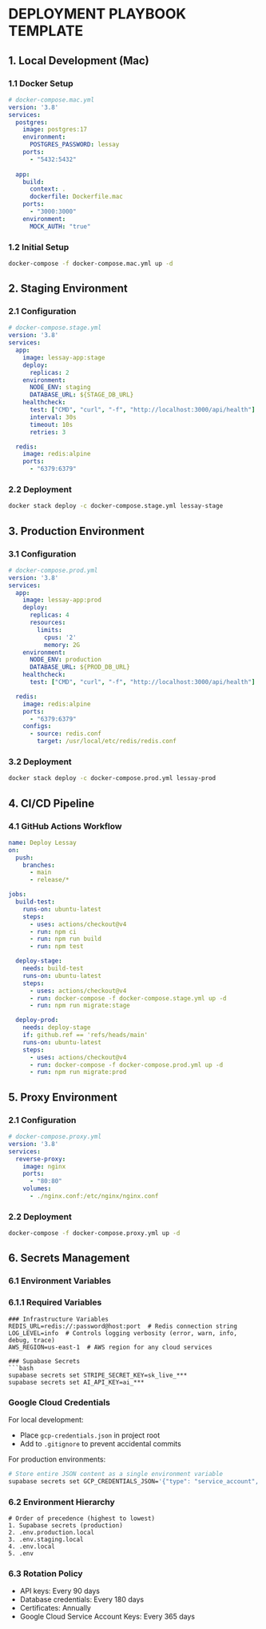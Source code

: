 # DEPLOYMENT PLAYBOOK TEMPLATE
<!-- Document Version: 1.1 -->
<!-- Last Updated: 2025-06-11 -->

## 1. Local Development (Mac)
### 1.1 Docker Setup
```yaml
# docker-compose.mac.yml
version: '3.8'
services:
  postgres:
    image: postgres:17
    environment:
      POSTGRES_PASSWORD: lessay
    ports:
      - "5432:5432"
  
  app:
    build:
      context: .
      dockerfile: Dockerfile.mac
    ports:
      - "3000:3000"
    environment:
      MOCK_AUTH: "true"
```

### 1.2 Initial Setup
```bash
docker-compose -f docker-compose.mac.yml up -d
```

## 2. Staging Environment
### 2.1 Configuration
```yaml
# docker-compose.stage.yml
version: '3.8'
services:
  app:
    image: lessay-app:stage
    deploy:
      replicas: 2
    environment:
      NODE_ENV: staging
      DATABASE_URL: ${STAGE_DB_URL}
    healthcheck:
      test: ["CMD", "curl", "-f", "http://localhost:3000/api/health"]
      interval: 30s
      timeout: 10s
      retries: 3

  redis:
    image: redis:alpine
    ports:
      - "6379:6379"
```

### 2.2 Deployment
```bash
docker stack deploy -c docker-compose.stage.yml lessay-stage
```

## 3. Production Environment
### 3.1 Configuration
```yaml
# docker-compose.prod.yml
version: '3.8'
services:
  app:
    image: lessay-app:prod
    deploy:
      replicas: 4
      resources:
        limits:
          cpus: '2'
          memory: 2G
    environment:
      NODE_ENV: production
      DATABASE_URL: ${PROD_DB_URL}
    healthcheck:
      test: ["CMD", "curl", "-f", "http://localhost:3000/api/health"]

  redis:
    image: redis:alpine
    ports:
      - "6379:6379"
    configs:
      - source: redis.conf
        target: /usr/local/etc/redis/redis.conf
```

### 3.2 Deployment
```bash
docker stack deploy -c docker-compose.prod.yml lessay-prod
```

## 4. CI/CD Pipeline
### 4.1 GitHub Actions Workflow
```yaml
name: Deploy Lessay
on:
  push:
    branches:
      - main
      - release/*

jobs:
  build-test:
    runs-on: ubuntu-latest
    steps:
      - uses: actions/checkout@v4
      - run: npm ci
      - run: npm run build
      - run: npm test

  deploy-stage:
    needs: build-test
    runs-on: ubuntu-latest
    steps:
      - uses: actions/checkout@v4
      - run: docker-compose -f docker-compose.stage.yml up -d
      - run: npm run migrate:stage

  deploy-prod:
    needs: deploy-stage
    if: github.ref == 'refs/heads/main'
    runs-on: ubuntu-latest
    steps:
      - uses: actions/checkout@v4
      - run: docker-compose -f docker-compose.prod.yml up -d
      - run: npm run migrate:prod
```

## 5. Proxy Environment
### 2.1 Configuration
```yaml
# docker-compose.proxy.yml
version: '3.8'
services:
  reverse-proxy:
    image: nginx
    ports:
      - "80:80"
    volumes:
      - ./nginx.conf:/etc/nginx/nginx.conf
```

### 2.2 Deployment
```bash
docker-compose -f docker-compose.proxy.yml up -d
```

## 6. Secrets Management
### 6.1 Environment Variables
### 6.1.1 Required Variables
```env
### Infrastructure Variables
REDIS_URL=redis://:password@host:port  # Redis connection string
LOG_LEVEL=info  # Controls logging verbosity (error, warn, info, debug, trace)
AWS_REGION=us-east-1  # AWS region for any cloud services

### Supabase Secrets
```bash
supabase secrets set STRIPE_SECRET_KEY=sk_live_***
supabase secrets set AI_API_KEY=ai_***
```

### Google Cloud Credentials
For local development:
- Place `gcp-credentials.json` in project root
- Add to `.gitignore` to prevent accidental commits

For production environments:
```bash
# Store entire JSON content as a single environment variable
supabase secrets set GCP_CREDENTIALS_JSON='{"type": "service_account", ...}'
```

### 6.2 Environment Hierarchy
```env
# Order of precedence (highest to lowest)
1. Supabase secrets (production)
2. .env.production.local
3. .env.staging.local
4. .env.local
5. .env
```

### 6.3 Rotation Policy
- API keys: Every 90 days
- Database credentials: Every 180 days
- Certificates: Annually
- Google Cloud Service Account Keys: Every 365 days